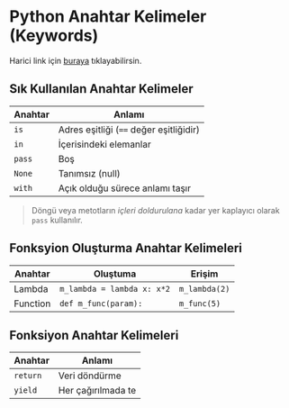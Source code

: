 # Python Anahtar Kelimeler (Keywords) 

Harici link için [buraya](https://www.programiz.com/python-programming/keyword-list) tıklayabilirsin.

## Sık Kullanılan Anahtar Kelimeler

| Anahtar | Anlamı                                  |
| ------- | --------------------------------------- |
| `is`    | Adres eşitliği (`==` değer eşitliğidir) |
| `in`    | İçerisindeki elemanlar                  |
| `pass`  | Boş                                     |
| `None`  | Tanımsız (null)                         |
| `with`  | Açık olduğu sürece anlamı taşır         |

> Döngü veya metotların _içleri doldurulana_ kadar yer kaplayıcı olarak `pass` kullanılır.

## Fonksyion Oluşturma Anahtar Kelimeleri

| Anahtar  | Oluştuma                   | Erişim        |
| -------- | -------------------------- | ------------- |
| Lambda   | `m_lambda = lambda x: x*2` | `m_lambda(2)` |
| Function | `def m_func(param):`       | `m_func(5)`   |

## Fonksiyon Anahtar Kelimeleri

| Anahtar  | Anlamı             |
| -------- | ------------------ |
| `return` | Veri döndürme      |
| `yield`  | Her çağırılmada te |
